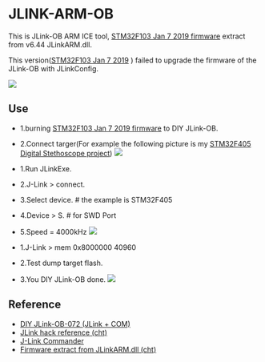 # JLINK-ARM-OB
This is JLink-OB ARM ICE tool, [STM32F103 Jan 7 2019 firmware](https://github.com/GCY/JLINK-ARM-OB/blob/master/J-Link%20OB-STM32F103%20V1%20compiled%20Jan%20%207%202019/JLink-OB%20STM32F103%20JLinkARM.dll%20v6.44f%20.bin) extract from v6.44 JLinkARM.dll.

This version([STM32F103 Jan 7 2019](https://github.com/GCY/JLINK-ARM-OB/blob/master/J-Link%20OB-STM32F103%20V1%20compiled%20Jan%20%207%202019/JLink-OB%20STM32F103%20JLinkARM.dll%20v6.44f%20.bin) ) failed to upgrade the firmware of the JLink-OB with JLinkConfig.

![](https://github.com/GCY/JLINK-ARM-OB/blob/master/J-Link%20OB-STM32F103%20V1%20compiled%20Jan%20%207%202019/JLinkARM.dll%20dump%20%20firmware.png)

## Use
 - 1.burning [STM32F103 Jan 7 2019 firmware](https://github.com/GCY/JLINK-ARM-OB/blob/master/J-Link%20OB-STM32F103%20V1%20compiled%20Jan%20%207%202019/JLink-OB%20STM32F103%20JLinkARM.dll%20v6.44f%20.bin) to DIY JLink-OB.
 - 2.Connect targer(For example the following picture is my [STM32F405 Digital Stethoscope project](https://github.com/GCY/Digital-Stethoscope-for-Heart-and-Lung-sounds))
![](https://github.com/GCY/JLINK-ARM-OB/blob/master/J-Link%20OB-STM32F103%20V1%20compiled%20Jan%20%207%202019/mem%200x8000000%2040960/jtag%20swd%20connect.png)

 - 1.Run JLinkExe.
 - 2.J-Link > connect.
 - 3.Select device.     # the example is STM32F405
 - 4.Device > S.        # for SWD Port
 - 5.Speed = 4000kHz
![](https://github.com/GCY/JLINK-ARM-OB/blob/master/J-Link%20OB-STM32F103%20V1%20compiled%20Jan%20%207%202019/mem%200x8000000%2040960/connect%20JLink-OB%20to%20STM32F405.png)

 - 1.J-Link > mem 0x8000000 40960
 - 2.Test dump target flash.
 - 3.You DIY JLink-OB done.
![](https://github.com/GCY/JLINK-ARM-OB/blob/master/J-Link%20OB-STM32F103%20V1%20compiled%20Jan%20%207%202019/mem%200x8000000%2040960/dump%20STM32F405%20mem%200x8000000%2040960%20with%20JLink-OB%201.png)

## Reference
 - [DIY JLink-OB-072 (JLink + COM)](http://akb77.com/g/stm32/jlink-ob/)
 - [JLink hack reference (cht)](https://www.amobbs.com/thread-5653964-1-1.html)
 - [J-Link Commander](https://wiki.segger.com/J-Link_Commander#savebin)
 - [Firmware extract from JLinkARM.dll (cht)](https://blog.csdn.net/qq_39663845/article/details/81086499)
